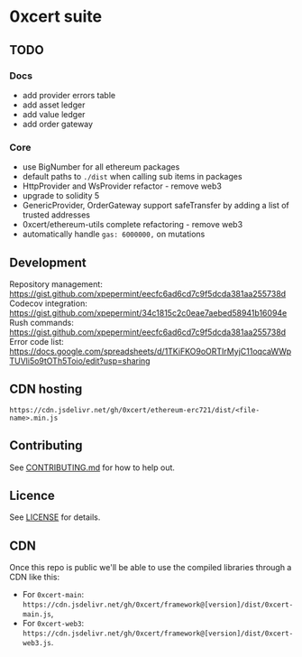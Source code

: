 # 0xcert suite

## TODO

### Docs

- add provider errors table
- add asset ledger
- add value ledger
- add order gateway

### Core

- use BigNumber for all ethereum packages
- default paths to `./dist` when calling sub items in packages
- HttpProvider and WsProvider refactor - remove web3
- upgrade to solidity 5
- GenericProvider, OrderGateway support safeTransfer by adding a list of trusted addresses
- 0xcert/ethereum-utils complete refactoring - remove web3
- automatically handle `gas: 6000000,` on mutations

## Development

Repository management: https://gist.github.com/xpepermint/eecfc6ad6cd7c9f5dcda381aa255738d
Codecov integration: https://gist.github.com/xpepermint/34c1815c2c0eae7aebed58941b16094e
Rush commands: https://gist.github.com/xpepermint/eecfc6ad6cd7c9f5dcda381aa255738d
Error code list: https://docs.google.com/spreadsheets/d/1TKiFKO9oORTIrMyjC11oqcaWWpTUVli5o9tOTh5Toio/edit?usp=sharing

## CDN hosting

```
https://cdn.jsdelivr.net/gh/0xcert/ethereum-erc721/dist/<file-name>.min.js
```

## Contributing

See [CONTRIBUTING.md](https://github.com/0xcert/suite/blob/master/CONTRIBUTING.md) for how to help out.

## Licence

See [LICENSE](https://github.com/0xcert/suite/blob/master/LICENCE) for details.

## CDN
Once this repo is public we'll be able to use the compiled libraries through a CDN like this:
* For `0xcert-main`: `https://cdn.jsdelivr.net/gh/0xcert/framework@[version]/dist/0xcert-main.js`,
* For `0xcert-web3`: `https://cdn.jsdelivr.net/gh/0xcert/framework@[version]/dist/0xcert-web3.js`.
